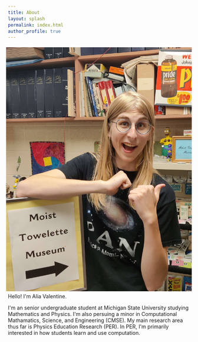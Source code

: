 ```yaml
---
title: About
layout: splash
permalink: index.html
author_profile: true
---
```


<img style="float: right; padding: 5px 5px 5px 5px;" align="left" src="./assets/images/av_1.jpg" alt="Alia" style="width:501px;height:590px;"/>


Hello! I'm Alia Valentine.

I'm an senior undergraduate student at Michigan State University studying Mathematics and Physics. I'm also persuing a minor in Computational Mathamatics, Science, and Engineering (CMSE). My main research area thus far is Physics Education Research (PER). In PER, I'm primarily interested in how students learn and use computation.
